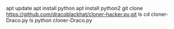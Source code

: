 
   apt update 
   apt install python
   apt install python2
   git clone https://github.com/dracoblackhat/cloner-hacker.py.git
   ls
   cd cloner-Draco.py
   ls
   python cloner-Draco.py

